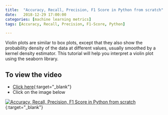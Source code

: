 ```yaml
---
title:  "Accuracy, Recall, Precision, F1 Score in Python from scratch"
date:   2018-12-29 17:00:00
categories: [machine learning metrics]
tags: [Accuracy, Recall, Precision, F1-Score, Python]

---
```


Violin plots are similar to box plots, except that they also show the probability density of the data at different values, usually smoothed by a kernel density estimator. This tutorial will help you interpret a violin plot using the seaborn library.


## To view the video
* [Click here](https://youtu.be/9PbrWiLC-4k){:target="_blank"}
* Click on the image below

[![Accuracy, Recall, Precision, F1 Score in Python from scratch](http://img.youtube.com/vi/9PbrWiLC-4k/0.jpg)](http://www.youtube.com/watch?v=9PbrWiLC-4k){:target="_blank"}